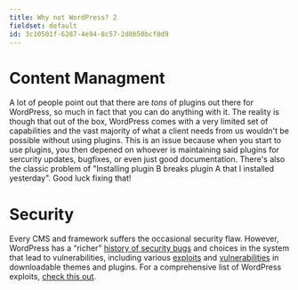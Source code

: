 ```yaml
---
title: Why not WordPress? 2
fieldset: default
id: 3c10501f-6287-4e94-8c57-2d0b50bcf0d9
---
```

# Content Managment

 A lot of people point out that there are _tons_ of plugins out there for WordPress, so much in fact that you can do anything with it. The reality is though that out of the box, WordPress comes with a very limited set of capabilities and the vast majority of what a client needs from us wouldn't be possible without using plugins. This is an issue because when you start to use plugins, you then depened on whoever is maintaining said plugins for sercurity updates, bugfixes, or even just good documentation. There's also the classic problem of "Installing plugin B breaks plugin A that I installed yesterday". Good luck fixing that!

#  Security

Every CMS and framework suffers the occasional security flaw. However, WordPress has a “richer” [history of security bugs](http://scobleizer.com/2009/09/05/i-dont-feel-safe-with-wordpress-hackers-broke-in-and-took-things/) and choices in the system that lead to vulnerabilities, including various [exploits](http://www.readwriteweb.com/biz/2011/01/the-hidden-dangers-of-free-wor.php) and [vulnerabilities](http://markmaunder.com/2011/08/01/zero-day-vulnerability-in-many-wordpress-themes/) in downloadable themes and plugins. For a comprehensive list of WordPress exploits, [check this out](http://www.wordpressexploit.com/).